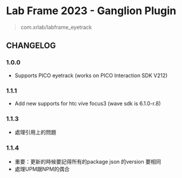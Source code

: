 # Lab Frame 2023 - Ganglion Plugin
> com.xrlab/labframe_eyetrack

## CHANGELOG

### 1.0.0
- Supports PICO eyetrack (works on PICO Interaction SDK V212)
### 1.1.1
- Add new supports for htc vive focus3 (wave sdk is 6.1.0-r.8)
### 1.1.3
- 處理引用上的問題

### 1.1.4
- 重要：更新的時候要記得所有的package json 的version 要相同
- 處理UPM跟NPM的偶合